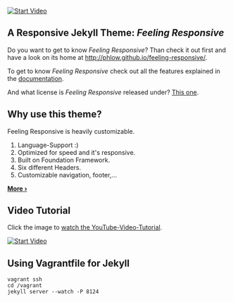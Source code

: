 
[![Start Video](https://github.com/Phlow/feeling-responsive/blob/gh-pages/images/video-feeling-responsive-1280x720.jpg)](https://www.youtube.com/embed/3b5zCFSmVvU)

## A Responsive Jekyll Theme: *Feeling Responsive*

Do you want to get to know *Feeling Responsive*? Than check it out first and have a look on its home at  <http://phlow.github.io/feeling-responsive/>.

To get to know *Feeling Responsive* check out all the features explained in the [documentation][1].

And what license is *Feeling Responsive* released under? [This one][2].



## Why use this theme?

Feeling Responsive is heavily customizable.

1. Language-Support :)
2. Optimized for speed and it's responsive.
3. Built on Foundation Framework.
4. Six different Headers.
5. Customizable navigation, footer,...

**[More ›][3]**



## Video Tutorial

Click the image to [watch the YouTube-Video-Tutorial][4].

[![Start Video](https://github.com/Phlow/feeling-responsive/blob/gh-pages/images/video-feeling-responsive-tutorial-frontpage.jpg)](https://www.youtube.com/watch?v=rLS-BEvlEyY)

## Using Vagrantfile for Jekyll

	vagrant ssh
	cd /vagrant
	jekyll server --watch -P 8124






 [1]: http://phlow.github.io/feeling-responsive/documentation/
 [2]: https://github.com/Phlow/feeling-responsive/blob/gh-pages/LICENSE
 [3]: http://phlow.github.io/feeling-responsive/info/
 [4]: https://www.youtube.com/watch?v=rLS-BEvlEyY
 [5]: #
 [6]: #
 [7]: #
 [8]: #
 [9]: #
 [10]: #
